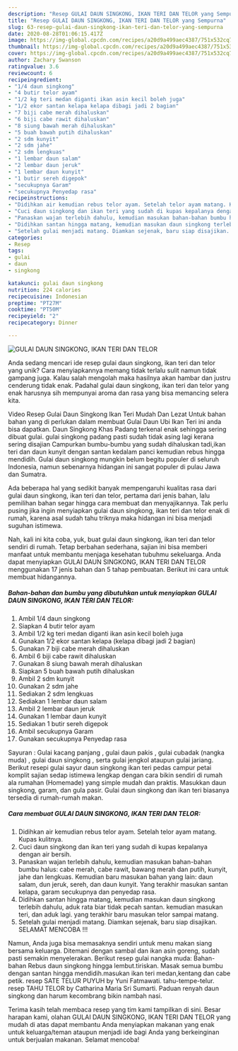 ```yaml
---
description: "Resep GULAI DAUN SINGKONG, IKAN TERI DAN TELOR yang Sempurna"
title: "Resep GULAI DAUN SINGKONG, IKAN TERI DAN TELOR yang Sempurna"
slug: 63-resep-gulai-daun-singkong-ikan-teri-dan-telor-yang-sempurna
date: 2020-08-28T01:06:15.417Z
image: https://img-global.cpcdn.com/recipes/a20d9a499aec4387/751x532cq70/gulai-daun-singkong-ikan-teri-dan-telor-foto-resep-utama.jpg
thumbnail: https://img-global.cpcdn.com/recipes/a20d9a499aec4387/751x532cq70/gulai-daun-singkong-ikan-teri-dan-telor-foto-resep-utama.jpg
cover: https://img-global.cpcdn.com/recipes/a20d9a499aec4387/751x532cq70/gulai-daun-singkong-ikan-teri-dan-telor-foto-resep-utama.jpg
author: Zachary Swanson
ratingvalue: 3.6
reviewcount: 6
recipeingredient:
- "1/4 daun singkong"
- "4 butir telor ayam"
- "1/2 kg teri medan diganti ikan asin kecil boleh juga"
- "1/2 ekor santan kelapa kelapa dibagi jadi 2 bagian"
- "7 biji cabe merah dihaluskan"
- "6 biji cabe rawit dihaluskan"
- "8 siung bawah merah dihaluskan"
- "5 buah bawah putih dihaluskan"
- "2 sdm kunyit"
- "2 sdm jahe"
- "2 sdm lengkuas"
- "1 lembar daun salam"
- "2 lembar daun jeruk"
- "1 lembar daun kunyit"
- "1 butir sereh digepok"
- "secukupnya Garam"
- "secukupnya Penyedap rasa"
recipeinstructions:
- "Didihkan air kemudian rebus telor ayam. Setelah telor ayam matang. Kupas kulitnya."
- "Cuci daun singkong dan ikan teri yang sudah di kupas kepalanya dengan air bersih."
- "Panaskan wajan terlebih dahulu, kemudian masukan bahan-bahan bumbu halus: cabe merah, cabe rawit, bawang merah dan putih, kunyit, jahe dan lengkuas. Kemudian baru masukan bahan yang lain: daun salam, dun jeruk, sereh, dan daun kunyit. Yang terakhir masukan santan kelapa, garam secukupnya dan penyedap rasa."
- "Didihkan santan hingga matang, kemudian masukan daun singkong terlebih dahulu, aduk rata biar tidak pecah santan. kemudian masukan teri, dan aduk lagi. yang terakhir baru masukan telor sampai matang."
- "Setelah gulai menjadi matang. Diamkan sejenak, baru siap disajikan. SELAMAT MENCOBA !!!"
categories:
- Resep
tags:
- gulai
- daun
- singkong

katakunci: gulai daun singkong 
nutrition: 224 calories
recipecuisine: Indonesian
preptime: "PT27M"
cooktime: "PT50M"
recipeyield: "2"
recipecategory: Dinner

---
```



![GULAI DAUN SINGKONG, IKAN TERI DAN TELOR](https://img-global.cpcdn.com/recipes/a20d9a499aec4387/751x532cq70/gulai-daun-singkong-ikan-teri-dan-telor-foto-resep-utama.jpg)

Anda sedang mencari ide resep gulai daun singkong, ikan teri dan telor yang unik? Cara menyiapkannya memang tidak terlalu sulit namun tidak gampang juga. Kalau salah mengolah maka hasilnya akan hambar dan justru cenderung tidak enak. Padahal gulai daun singkong, ikan teri dan telor yang enak harusnya sih mempunyai aroma dan rasa yang bisa memancing selera kita.

Video Resep Gulai Daun Singkong Ikan Teri Mudah Dan Lezat Untuk bahan bahan yang di perlukan dalam membuat Gulai Daun Ubi Ikan Teri ini anda bisa dapatkan. Daun Singkong Khas Padang terkenal enak sehingga sering dibuat gulai. gulai singkong padang pasti sudah tidak asing lagi kerana sering disajian Campurkan bumbu-bumbu yang sudah dihaluskan tadi,ikan teri dan daun kunyit dengan santan kedalam panci kemudian rebus hingga mendidih. Gulai daun singkong mungkin belum begitu populer di seluruh Indonesia, namun sebenarnya hidangan ini sangat populer di pulau Jawa dan Sumatra.

Ada beberapa hal yang sedikit banyak mempengaruhi kualitas rasa dari gulai daun singkong, ikan teri dan telor, pertama dari jenis bahan, lalu pemilihan bahan segar hingga cara membuat dan menyajikannya. Tak perlu pusing jika ingin menyiapkan gulai daun singkong, ikan teri dan telor enak di rumah, karena asal sudah tahu triknya maka hidangan ini bisa menjadi suguhan istimewa.


Nah, kali ini kita coba, yuk, buat gulai daun singkong, ikan teri dan telor sendiri di rumah. Tetap berbahan sederhana, sajian ini bisa memberi manfaat untuk membantu menjaga kesehatan tubuhmu sekeluarga. Anda dapat menyiapkan GULAI DAUN SINGKONG, IKAN TERI DAN TELOR menggunakan 17 jenis bahan dan 5 tahap pembuatan. Berikut ini cara untuk membuat hidangannya.

<!--inarticleads1-->

##### Bahan-bahan dan bumbu yang dibutuhkan untuk menyiapkan GULAI DAUN SINGKONG, IKAN TERI DAN TELOR:

1. Ambil 1/4 daun singkong
1. Siapkan 4 butir telor ayam
1. Ambil 1/2 kg teri medan diganti ikan asin kecil boleh juga
1. Gunakan 1/2 ekor santan kelapa (kelapa dibagi jadi 2 bagian)
1. Gunakan 7 biji cabe merah dihaluskan
1. Ambil 6 biji cabe rawit dihaluskan
1. Gunakan 8 siung bawah merah dihaluskan
1. Siapkan 5 buah bawah putih dihaluskan
1. Ambil 2 sdm kunyit
1. Gunakan 2 sdm jahe
1. Sediakan 2 sdm lengkuas
1. Sediakan 1 lembar daun salam
1. Ambil 2 lembar daun jeruk
1. Gunakan 1 lembar daun kunyit
1. Sediakan 1 butir sereh digepok
1. Ambil secukupnya Garam
1. Gunakan secukupnya Penyedap rasa


Sayuran : Gulai kacang panjang , gulai daun pakis , gulai cubadak (nangka muda) , gulai daun singkong , serta gulai jengkol ataupun gulai jariang. Berikut resepi gulai sayur daun singkong ikan teri pedas campur petai komplit sajian sedap istimewa lengkap dengan cara bikin sendiri di rumah ala rumahan (Homemade) yang simple mudah dan praktis. Masukkan daun singkong, garam, dan gula pasir. Gulai daun singkong dan ikan teri biasanya tersedia di rumah-rumah makan. 

<!--inarticleads2-->

##### Cara membuat GULAI DAUN SINGKONG, IKAN TERI DAN TELOR:

1. Didihkan air kemudian rebus telor ayam. Setelah telor ayam matang. Kupas kulitnya.
1. Cuci daun singkong dan ikan teri yang sudah di kupas kepalanya dengan air bersih.
1. Panaskan wajan terlebih dahulu, kemudian masukan bahan-bahan bumbu halus: cabe merah, cabe rawit, bawang merah dan putih, kunyit, jahe dan lengkuas. Kemudian baru masukan bahan yang lain: daun salam, dun jeruk, sereh, dan daun kunyit. Yang terakhir masukan santan kelapa, garam secukupnya dan penyedap rasa.
1. Didihkan santan hingga matang, kemudian masukan daun singkong terlebih dahulu, aduk rata biar tidak pecah santan. kemudian masukan teri, dan aduk lagi. yang terakhir baru masukan telor sampai matang.
1. Setelah gulai menjadi matang. Diamkan sejenak, baru siap disajikan. SELAMAT MENCOBA !!!


Namun, Anda juga bisa memasaknya sendiri untuk menu makan siang bersama keluarga. Ditemani dengan sambal dan ikan asin goreng, sudah pasti semakin menyelerakan. Berikut resep gulai nangka muda: Bahan-bahan Rebus daun singkong hingga lembut.tiriskan. Masak semua bumbu dengan santan hingga mendidih.masukan ikan teri medan,kentang dan cabe petik. resep SATE TELUR PUYUH by Yuni Fatmawati. tahu-tempe-telur. resep TAHU TELOR by Catharina Maria Sri Sumarti. Paduan renyah daun singkong dan harum kecombrang bikin nambah nasi. 

Terima kasih telah membaca resep yang tim kami tampilkan di sini. Besar harapan kami, olahan GULAI DAUN SINGKONG, IKAN TERI DAN TELOR yang mudah di atas dapat membantu Anda menyiapkan makanan yang enak untuk keluarga/teman ataupun menjadi ide bagi Anda yang berkeinginan untuk berjualan makanan. Selamat mencoba!
